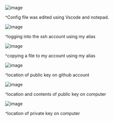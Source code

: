 ![image](https://user-images.githubusercontent.com/97646229/167334814-6bfc6bb7-008b-4705-a562-9a1660c96530.png)

^Config file was edited using Vscode and notepad.

![image](https://user-images.githubusercontent.com/97646229/167334921-41ea8de0-08e0-45b9-affa-76a444c33941.png)

^logging into the ssh account using my alias

![image](https://user-images.githubusercontent.com/97646229/167336569-fae12abb-0c9f-42f6-b59f-181099b399a8.png)

^copying a file to my account using my alias

![image](https://user-images.githubusercontent.com/97646229/167340574-a03fa15e-c324-429d-a5ab-99d069080f11.png)

^location of public key on github account

![image](https://user-images.githubusercontent.com/97646229/167340221-e5e5d443-5bc9-411e-9fcf-2784a05634ad.png)

^location and contents of public key on computer

![image](https://user-images.githubusercontent.com/97646229/167340319-1f82b2ff-7747-420c-9c2a-51fe261c84ed.png)

^location of private key on computer

